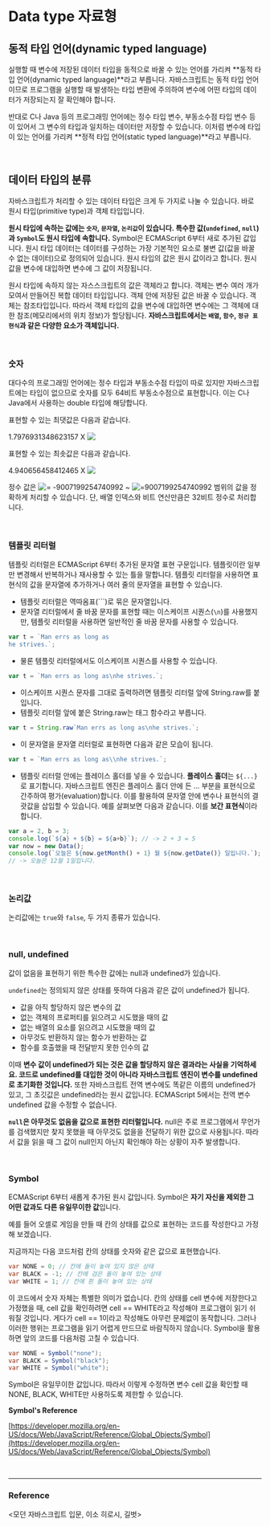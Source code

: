 # Data type 자료형

## 동적 타입 언어(dynamic typed language)

실행할 때 변수에 저장된 데이터 타입을 동적으로 바꿀 수 있는 언어를 가리켜 **동적 타입 언어(dynamic typed language)**라고 부릅니다. 자바스크립트는 동적 타입 언어이므로 프로그램을 실행할 때 발생하는 타입 변환에 주의하여 변수에 어떤 타입의 데이터가 저장되는지 잘 확인해야 합니다.

반대로 C나 Java 등의 프로그래밍 언어에는 정수 타입 변수, 부동소수점 타입 변수 등이 있어서 그 변수의 타입과 일치하는 데이터만 저장할 수 있습니다. 이처럼 변수에 타입이 있는 언어를 가리켜 **정적 타입 언어(static typed language)**라고 부릅니다.

<br>

## 데이터 타입의 분류

자바스크립트가 처리할 수 있는 데이터 타입은 크게 두 가지로 나눌 수 있습니다. 바로 원시 타입(primitive type)과 객체 타입입니다.

**원시 타입에 속하는 값에는 `숫자`, `문자열`, `논리값`이 있습니다. 특수한 값(`undefined`, `null`)과 `Symbol`도 원시 타입에 속합니다.** Symbol은 ECMAScript 6부터 새로 추가된 값입니다. 원시 타입 데이터는 데이터를 구성하는 가장 기본적인 요소로 불변 값(값을 바꿀 수 없는 데이터)으로 정의되어 있습니다. 원시 타입의 값은 원시 값이라고 합니다. 원시 값을 변수에 대입하면 변수에 그 값이 저장됩니다.

원시 타입에 속하지 않는 자스스크립트의 값은 객체라고 합니다. 객체는 변수 여러 개가 모여서 만들어진 복합 데이터 타입입니다. 객체 안에 저장된 값은 바꿀 수 있습니다. 객체는 참조타입입니다. 따라서 객체 타입의 값을 변수에 대입하면 변수에는 그 객체에 대한 참조(메모리에서의 위치 정보)가 할당됩니다. **자바스크립트에서는 `배열`, `함수`, `정규 표현식`과 같은 다양한 요소가 객체입니다.**

<br>

### 숫자

대다수의 프로그래밍 언어에는 정수 타입과 부동소수점 타입이 따로 있지만 자바스크립트에는 타입이 없으므로 숫자를 모두 64비트 부동소수점으로 표현합니다. 이는 C나 Java에서 사용하는 double 타입에 해당합니다. 

표현할 수 있는 최댓값은 다음과 같습니다.

1.7976931348623157 X <!-- $10^{308}$ --> <img style="transform: translateY(0.1em); background: white;" src="https://render.githubusercontent.com/render/math?math=10%5E%7B308%7D">

표현할 수 있는 최솟값은 다음과 같습니다.

4.940656458412465 X <!-- $10^{-324}$ --> <img style="transform: translateY(0.1em); background: white;" src="https://render.githubusercontent.com/render/math?math=10%5E%7B-324%7D">

정수 값은 <!-- $-2^{53}$ --> <img style="transform: translateY(0.1em); background: white;" src="https://render.githubusercontent.com/render/math?math=-2%5E%7B53%7D">= -9007199254740992 ~ <!-- $2^{53}$ --> <img style="transform: translateY(0.1em); background: white;" src="https://render.githubusercontent.com/render/math?math=2%5E%7B53%7D">=9007199254740992 범위의 값을 정확하게 처리할 수 있습니다. 단, 배열 인덱스와 비트 연산만큼은 32비트 정수로 처리합니다.

<br>

### 템플릿 리터럴

템플릿 리터럴은 ECMAScript 6부터 추가된 문자열 표현 구문입니다. 템플릿이란 일부만 변경해서 반복하거나 재사용할 수 있는 틀을 말합니다. 템플릿 리터럴을 사용하면 표현식의 값을 문자열에 추가하거나 여러 줄의 문자열을 표현할 수 있습니다.

- 템플릿 리터럴은 역따옴표(```)로 묶은 문자열입니다.
- 문자열 리터럴에서 줄 바꿈 문자를 표현할 때는 이스케이프 시퀀스(`\n`)를 사용했지만, 템플릿 리터럴을 사용하면 일반적인 줄 바꿈 문자를 사용할 수 있습니다.

```jsx
var t = `Man errs as long as
he strives.`;
```

- 물론 템플릿 리터럴에서도 이스케이프 시퀀스를 사용할 수 있습니다.

```jsx
var t = `Man errs as long as\nhe strives.`;
```

- 이스케이프 시퀀스 문자를 그대로 출력하려면 템플릿 리터럴 앞에 String.raw를 붙입니다.
- 템플릿 리터럴 앞에 붙은 String.raw는 태그 함수라고 부릅니다.

```jsx
var t = String.raw`Man errs as long as\nhe strives.`;
```

- 이 문자열을 문자열 리터럴로 표현하면 다음과 같은 모습이 됩니다.

```jsx
var t = `Man errs as long as\\nhe strives.`;
```

- 탬플릿 리터럴 안에는 플레이스 홀더를 넣을 수 있습니다. **플레이스 홀더**는 `${...}` 로 표기합니다. 자바스크립트 엔진은 플레이스 홀더 안에 든 ... 부분을 표현식으로 간주하여 평가(evaluation)합니다. 이를 활용하여 문자열 안에 변수나 표현식의 결괏값을 삽입할 수 있습니다. 예를 살펴보면 다음과 같습니다. 이를 **보간 표현식**이라 합니다.

```jsx
var a = 2, b = 3;
console.log(`${a} + ${b} = ${a+b}`); // -> 2 + 3 = 5
var now = new Data();
console.log(`오늘은 ${now.getMonth() + 1} 월 ${now.getDate()} 일입니다.`);
// -> 오늘은 12월 1일입니다.
```

<br>

### 논리값

논리값에는 `true`와 `false`, 두 가지 종류가 있습니다.

<br>

### null, undefined

값이 없음을 표현하기 위한 특수한 값에는 null과 undefined가 있습니다.

`undefined`는 정의되지 않은 상태를 뜻하여 다음과 같은 값이 undefined가 됩니다.

- 값을 아직 할당하지 않은 변수의 값
- 없는 객체의 프로퍼티를 읽으려고 시도했을 때의 값
- 없는 배열의 요소를 읽으려고 시도했을 때의 값
- 아무것도 반환하지 않는 함수가 반환하는 값
- 함수를 호출했을 때 전달받지 못한 인수의 값

이때 **변수 값이 undefined가 되는 것은 값을 할당하지 않은 결과라는 사실을 기억하세요. 코드로 undefined를 대입한 것이 아니라 자바스크립트 엔진이 변수를 undefined로 초기화한 것입니다.** 또한 자바스크립트 전역 변수에도 똑같은 이름의 undefined가 있고, 그 초깃값은 undefined라는 원시 값입니다. ECMAScript 5에서는 전역 변수 undefined 값을 수정할 수 없습니다.

**`null`은 아무것도 없음을 값으로 표현한 리터럴입니다.** null은 주로 프로그램에서 무언가를 검색했지만 찾지 못했을 때 아무것도 없을을 전달하기 위한 값으로 사용됩니다. 따라서 값을 읽을 때 그 값이 null인지 아닌지 확인해야 하는 상황이 자주 발생합니다.

<br>

### Symbol

ECMAScript 6부터 새롭게 추가된 원시 값입니다. Symbol은 **자기 자신을 제외한 그 어떤 값과도 다른 유일무이한 값**입니다.

예를 들어 오셀로 게임을 만들 때 칸의 상태를 값으로 표현하는 코드를 작성한다고 가정해 보겠습니다.

지금까지는 다음 코드처럼 칸의 상태를 숫자와 같은 값으로 표현했습니다.

```java
var NONE = 0; // 칸에 돌이 놓여 있지 않은 상태
var BLACK = -1; // 칸에 검은 돌이 놓여 있는 상태
var WHITE = 1; // 칸에 흰 돌이 놓여 있는 상태
```

이 코드에서 숫자 자체는 특별한 의미가 없습니다. 칸의 상태를 cell 변수에 저장한다고 가정했을 때, cell 값을 확인하려면 cell == WHITE라고 작성해야 프로그램이 읽기 쉬워질 것입니다. 게다가 cell == 1이라고 작성해도 아무런 문제없이 동작합니다. 그러나 이러한 행위는 프로그램을 읽기 어렵게 만드므로 바람직하지 않습니다. Symbol을 활용하면 앞의 코드를 다음처럼 고칠 수 있습니다.

```java
var NONE = Symbol("none");
var BLACK = Symbol("black");
var WHITE = Symbol("white");
```

Symbol은 유일무이한 값입니다. 따라서 이렇게 수정하면 변수 cell 값을 확인할 때 NONE, BLACK, WHITE만 사용하도록 제한할 수 있습니다.

**Symbol's Reference**

[https://developer.mozilla.org/en-US/docs/Web/JavaScript/Reference/Global_Objects/Symbol](https://developer.mozilla.org/en-US/docs/Web/JavaScript/Reference/Global_Objects/Symbol)

<br>

---

### Reference

<모던 자바스크립트 입문, 이소 히로시, 길벗>
